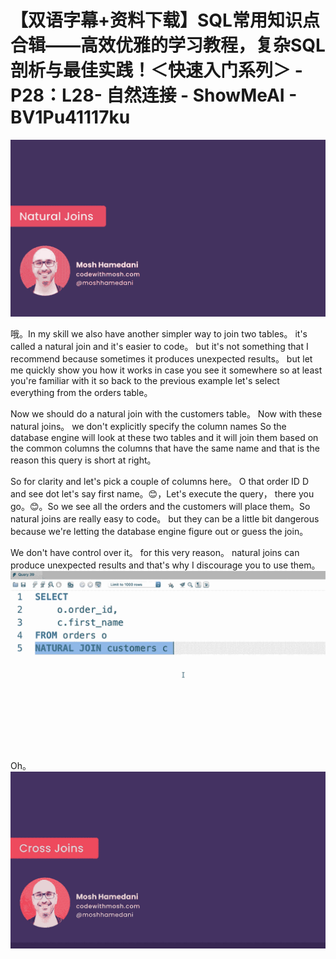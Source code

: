 # 【双语字幕+资料下载】SQL常用知识点合辑——高效优雅的学习教程，复杂SQL剖析与最佳实践！＜快速入门系列＞ - P28：L28- 自然连接 - ShowMeAI - BV1Pu41117ku

![](img/4ebe50c33eacf9052841b7f678d3c0a8_0.png)

哦。In my skill we also have another simpler way to join two tables。 it's called a natural join and it's easier to code。 but it's not something that I recommend because sometimes it produces unexpected results。 but let me quickly show you how it works in case you see it somewhere so at least you're familiar with it so back to the previous example let's select everything from the orders table。

Now we should do a natural join with the customers table。 Now with these natural joins。 we don't explicitly specify the column names So the database engine will look at these two tables and it will join them based on the common columns the columns that have the same name and that is the reason this query is short at right。

 So for clarity and let's pick a couple of columns here。 O that order ID D and see dot let's say first name。😊，Let's execute the query， there you go。😊。So we see all the orders and the customers will place them。So natural joins are really easy to code。 but they can be a little bit dangerous because we're letting the database engine figure out or guess the join。

 We don't have control over it。 for this very reason。 natural joins can produce unexpected results and that's why I discourage you to use them。![](img/4ebe50c33eacf9052841b7f678d3c0a8_2.png)

Oh。![](img/4ebe50c33eacf9052841b7f678d3c0a8_4.png)